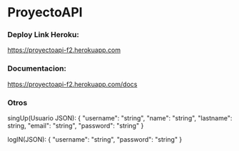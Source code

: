 # ProyectoAPI 

### Deploy Link Heroku:
https://proyectoapi-f2.herokuapp.com

### Documentacion:
https://proyectoapi-f2.herokuapp.com/docs

### Otros
singUp(Usuario JSON):
{
  "username": "string",
  "name": "string",
  "lastname": string,
  "email": "string",
  "password": "string"
}

logIN(JSON):
{
  "username": "string",
  "password": "string"
}